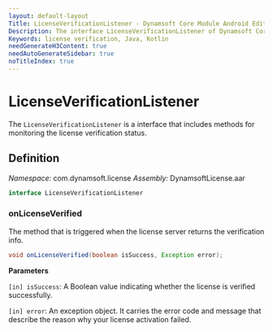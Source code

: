 ```yaml
---
layout: default-layout
Title: LicenseVerificationListener - Dynamsoft Core Module Android Edition API Reference
Description: The interface LicenseVerificationListener of Dynamsoft Core Module includes methods for monitoring the license verification status.
Keywords: license verification, Java, Kotlin
needGenerateH3Content: true
needAutoGenerateSidebar: true
noTitleIndex: true
---
```


# LicenseVerificationListener

The `LicenseVerificationListener` is a interface that includes methods for monitoring the license verification status.

## Definition

*Namespace:* com.dynamsoft.license
*Assembly:* DynamsoftLicense.aar

```java
interface LicenseVerificationListener
```

### onLicenseVerified

The method that is triggered when the license server returns the verification info.

```java
void onLicenseVerified(boolean isSuccess, Exception error);
```

**Parameters**

`[in] isSuccess`: A Boolean value indicating whether the license is verified successfully. 

`[in] error`: An exception object. It carries the error code and message that describe the reason why your license activation failed.
